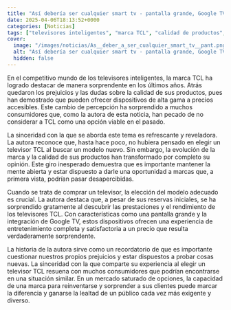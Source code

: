 ```yaml
---
title: "Así debería ser cualquier smart tv - pantalla grande, Google TV y un precio que sorprende"
date: 2025-04-06T18:13:52+0000
categories: [Noticias]
tags: ["televisores inteligentes", "marca TCL", "calidad de productos", "precios accesibles", "televisor TCL", "Google TV", "experiencia de entretenimiento."]
cover:
  image: "/images/noticias/As__deber_a_ser_cualquier_smart_tv__pant.png"
  alt: "Así debería ser cualquier smart tv - pantalla grande, Google TV y un precio que sorprende"
  hidden: false
---
```


En el competitivo mundo de los televisores inteligentes, la marca TCL ha logrado destacar de manera sorprendente en los últimos años. Atrás quedaron los prejuicios y las dudas sobre la calidad de sus productos, pues han demostrado que pueden ofrecer dispositivos de alta gama a precios accesibles. Este cambio de percepción ha sorprendido a muchos consumidores que, como la autora de esta noticia, han pecado de no considerar a TCL como una opción viable en el pasado.

La sinceridad con la que se aborda este tema es refrescante y reveladora. La autora reconoce que, hasta hace poco, no hubiera pensado en elegir un televisor TCL al buscar un modelo nuevo. Sin embargo, la evolución de la marca y la calidad de sus productos han transformado por completo su opinión. Este giro inesperado demuestra que es importante mantener la mente abierta y estar dispuesto a darle una oportunidad a marcas que, a primera vista, podrían pasar desapercibidas.

Cuando se trata de comprar un televisor, la elección del modelo adecuado es crucial. La autora destaca que, a pesar de sus reservas iniciales, se ha sorprendido gratamente al descubrir las prestaciones y el rendimiento de los televisores TCL. Con características como una pantalla grande y la integración de Google TV, estos dispositivos ofrecen una experiencia de entretenimiento completa y satisfactoria a un precio que resulta verdaderamente sorprendente.

La historia de la autora sirve como un recordatorio de que es importante cuestionar nuestros propios prejuicios y estar dispuestos a probar cosas nuevas. La sinceridad con la que comparte su experiencia al elegir un televisor TCL resuena con muchos consumidores que podrían encontrarse en una situación similar. En un mercado saturado de opciones, la capacidad de una marca para reinventarse y sorprender a sus clientes puede marcar la diferencia y ganarse la lealtad de un público cada vez más exigente y diverso.
